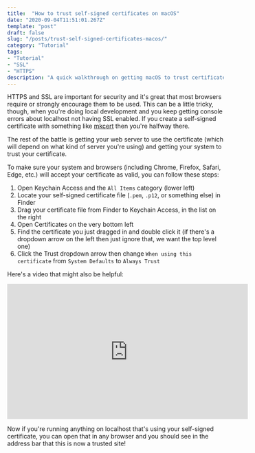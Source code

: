 ```yaml
---
title:  "How to trust self-signed certificates on macOS"
date: "2020-09-04T11:51:01.267Z"
template: "post"
draft: false
slug: "/posts/trust-self-signed-certificates-macos/"
category: "Tutorial"
tags:
- "Tutorial"
- "SSL"
- "HTTPS"
description: "A quick walkthrough on getting macOS to trust certificates that you or someone else you trust has created"
---
```


HTTPS and SSL are important for security and it's great that most browsers require or strongly encourage them to be used. This can be a little tricky, though, when you're doing local development and you keep getting console errors about localhost not having SSL enabled. If you create a self-signed certificate with something like [mkcert](https://github.com/FiloSottile/mkcert) then you're halfway there.

The rest of the battle is getting your web server to use the certificate (which will depend on what kind of server you're using) and getting your system to trust your certificate.

To make sure your system and browsers (including Chrome, Firefox, Safari, Edge, etc.) will accept your certificate as valid, you can follow these steps:

1. Open Keychain Access and the `All Items` category (lower left)
1. Locate your self-signed certificate file (`.pem`, `.p12`, or something else) in Finder
1. Drag your certificate file from Finder to Keychain Access, in the list on the right
1. Open Certificates on the very bottom left
1. Find the certificate you just dragged in and double click it (if there's a dropdown arrow on the left then just ignore that, we want the top level one)
1. Click the Trust dropdown arrow then change `When using this certificate` from `System Defaults` to `Always Trust`

Here's a video that might also be helpful:

<iframe width="560" height="315" src="https://www.youtube.com/embed/TGrX8XgSuZ4" frameborder="0" allow="accelerometer; encrypted-media; gyroscope; picture-in-picture" allowfullscreen></iframe>

Now if you're running anything on localhost that's using your self-signed certificate, you can open that in any browser and you should see in the address bar that this is now a trusted site!
